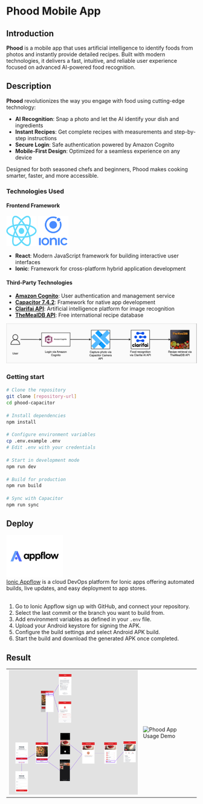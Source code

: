 # Phood Mobile App

## Introduction

**Phood** is a mobile app that uses artificial intelligence to identify foods from photos and instantly provide detailed recipes. Built with modern technologies, it delivers a fast, intuitive, and reliable user experience focused on advanced AI-powered food recognition.


## Description

**Phood** revolutionizes the way you engage with food using cutting-edge technology:

- **AI Recognition**: Snap a photo and let the AI identify your dish and ingredients  
- **Instant Recipes**: Get complete recipes with measurements and step-by-step instructions  
- **Secure Login**: Safe authentication powered by Amazon Cognito  
- **Mobile-First Design**: Optimized for a seamless experience on any device  

Designed for both seasoned chefs and beginners, Phood makes cooking smarter, faster, and more accessible.

### Technologies Used

#### Frontend Framework  
<div align="left">
  <img src="docs/img/react-logo.png" alt="React" width="80" height="80"/>
  <img src="docs/img/ionic-logo.png" alt="Ionic" width="80" height="80"/>
</div>

- **React**: Modern JavaScript framework for building interactive user interfaces  
- **Ionic**: Framework for cross-platform hybrid application development  

#### Third-Party Technologies

- **[Amazon Cognito](https://aws.amazon.com/cognito/)**: User authentication and management service  
- **[Capacitor 7.4.2](https://capacitorjs.com/)**: Framework for native app development
- **[Clarifai API](https://www.clarifai.com/)**: Artificial intelligence platform for image recognition  
- **[TheMealDB API](https://www.themealdb.com/)**: Free international recipe database

<div align="center">
  <img src="docs/img/api-flow.png" alt="phood api flow" width="700"/>
</div>

### Getting start 

```bash
# Clone the repository
git clone [repository-url]
cd phood-capacitor

# Install dependencies
npm install

# Configure environment variables
cp .env.example .env
# Edit .env with your credentials

# Start in development mode
npm run dev

# Build for production
npm run build

# Sync with Capacitor
npm run sync
```

## Deploy
<div align="left">
  <img src="docs/img/appflow-logo.png" alt="Ionic appflow" width="150" />
</div>
<a href="https://ionic.io/appflow" target="_blank" rel="noopener noreferrer">Ionic Appflow</a> is a cloud DevOps platform for Ionic apps offering automated builds, live updates, and easy deployment to app stores.
<br/><br/>

1. Go to Ionic Appflow sign up with GitHub, and connect your repository.  
2. Select the last commit or the branch you want to build from.  
3. Add environment variables as defined in your `.env` file.  
4. Upload your Android keystore for signing the APK.  
5. Configure the build settings and select Android APK build.  
6. Start the build and download the generated APK once completed.


## Result
<div align="center">
<table>
  <tr>
    <td><img src="docs/img/phood-mockup.png" alt="Phood App User Flow" width="500"/></td> 
    <td><img src="docs/img/phood-usage.gif" alt="Phood App Usage Demo" width="200"/></td>   
  </tr>
</table>
</div>
